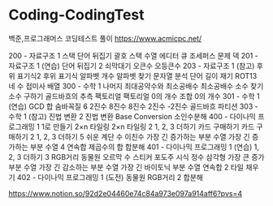 # Coding-CodingTest
백준,프로그래머스 코딩테스트 풀이
https://www.acmicpc.net/

200 - 자료구조 1
스택
단어 뒤집기
괄호
스택 수열
에디터
큐
조세퍼스 문제
덱
201 - 자료구조 1 (연습)
단어 뒤집기 2
쇠막대기
오큰수
오등큰수
203 - 자료구조 1 (참고)
후위 표기식2
후위 표기식
알파벳 개수
알파벳 찾기
문자열 분석
단어 길이 재기
ROT13
네 수
접미사 배열
300 - 수학 1
나머지
최대공약수와 최소공배수
최소공배수
소수 찾기
소수 구하기
골드바흐의 추측
팩토리얼
팩토리얼 0의 개수
조합 0의 개수
301 - 수학 1 (연습)
GCD 합
숨바꼭질 6
2진수 8진수
8진수 2진수
-2진수
골드바흐 파티션
303 - 수학 1 (참고)
진법 변환 2
진법 변환
Base Conversion
소인수분해
400 - 다이나믹 프로그래밍 1
1로 만들기
2×n 타일링
2×n 타일링 2
1, 2, 3 더하기
카드 구매하기
카드 구매하기 2
1, 2, 3 더하기 5
쉬운 계단 수
이친수
가장 긴 증가하는 부분 수열
가장 긴 증가하는 부분 수열 4
연속합
제곱수의 합
합분해
401 - 다이나믹 프로그래밍 1 (연습)
1, 2, 3 더하기 3
RGB거리
동물원
오르막 수
스티커
포도주 시식
정수 삼각형
가장 큰 증가 부분 수열
가장 긴 감소하는 부분 수열
가장 긴 바이토닉 부분 수열
연속합 2
타일 채우기
402 - 다이나믹 프로그래밍 1 (도전)
동물원
RGB거리 2
합분해

https://www.notion.so/92d2e04460e74c84a973e097a914aff6?pvs=4
